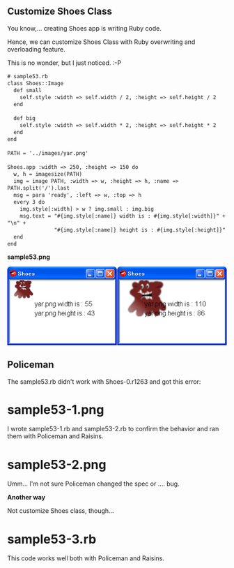 Customize Shoes Class
---------------------
You know,... creating Shoes app is writing Ruby code.

Hence, we can customize Shoes Class with Ruby overwriting and overloading feature.

This is no wonder, but I just noticed. :-P

	# sample53.rb
	class Shoes::Image
	  def small
	    self.style :width => self.width / 2, :height => self.height / 2
	  end
	  
	  def big
	    self.style :width => self.width * 2, :height => self.height * 2
	  end
	end
	
	PATH = '../images/yar.png'
	
	Shoes.app :width => 250, :height => 150 do
	  w, h = imagesize(PATH)
	  img = image PATH, :width => w, :height => h, :name => PATH.split('/').last
	  msg = para 'ready', :left => w, :top => h
	  every 3 do
	    img.style[:width] > w ? img.small : img.big
	    msg.text = "#{img.style[:name]} width is : #{img.style[:width]}" + "\n" +
	               "#{img.style[:name]} height is : #{img.style[:height]}"
	  end
	end
	  

**sample53.png**

![sample53.png](http://github.com/ashbb/shoes_tutorial_html/raw/master/images/sample53.png)


Policeman
---------

The sample53.rb didn't work with Shoes-0.r1263 and got this error:

# sample53-1.png

I wrote sample53-1.rb and sample53-2.rb to confirm the behavior and ran them with Policeman and Raisins.

# sample53-2.png

Umm... I'm not sure Policeman changed the spec or .... bug.

**Another way**

Not customize Shoes class, though...

# sample53-3.rb


This code works well both with Policeman and Raisins.






